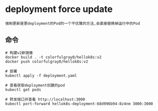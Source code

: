 # deployment force update

    强制更新是更deployment的Pod的一个不优雅的方法,会直接替换掉运行中的Pod

## 命令

    # 构建v2新镜像
    docker build . -t colorfulgray0/hellok8s:v2
    docker push colorfulgray0/hellok8s:v2

    # 部署
    kubectl apply -f deployment.yaml

    # 查看获取deployment创建的pod
    kubectl get pods

    # 转发端口并查看 http://localhost:3000
    kubectl port-forward hellok8s-deployment-68d996b94-8z4nm 3000:3000
